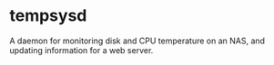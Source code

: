 # tempsysd
A daemon for monitoring disk and CPU temperature on an NAS, and updating information for a web server.

